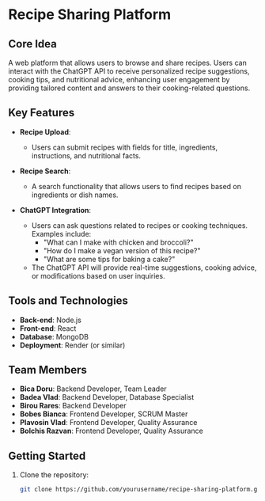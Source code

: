 # Recipe Sharing Platform

## Core Idea
A web platform that allows users to browse and share recipes. Users can interact with the ChatGPT API to receive personalized recipe suggestions, cooking tips, and nutritional advice, enhancing user engagement by providing tailored content and answers to their cooking-related questions.

## Key Features

- **Recipe Upload**: 
  - Users can submit recipes with fields for title, ingredients, instructions, and nutritional facts.

- **Recipe Search**: 
  - A search functionality that allows users to find recipes based on ingredients or dish names.

- **ChatGPT Integration**: 
  - Users can ask questions related to recipes or cooking techniques. Examples include:
    - "What can I make with chicken and broccoli?"
    - "How do I make a vegan version of this recipe?"
    - "What are some tips for baking a cake?"
  - The ChatGPT API will provide real-time suggestions, cooking advice, or modifications based on user inquiries.

## Tools and Technologies

- **Back-end**: Node.js
- **Front-end**: React
- **Database**: MongoDB
- **Deployment**: Render (or similar)

## Team Members

- **Bica Doru**: Backend Developer, Team Leader
- **Badea Vlad**: Backend Developer, Database Specialist
- **Birou Rares**: Backend Developer
- **Bobes Bianca**: Frontend Developer, SCRUM Master
- **Plavosin Vlad**: Frontend Developer, Quality Assurance
- **Bolchis Razvan**: Frontend Developer, Quality Assurance

## Getting Started

1. Clone the repository:
   ```bash
   git clone https://github.com/yourusername/recipe-sharing-platform.git
